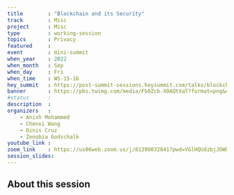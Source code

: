 ```yaml
---
title        : "Blockchain and its Security"
track        : Misc
project      : Misc
type         : working-session
topics       : Privacy
featured     :
event        : mini-summit
when_year    : 2022
when_month   : Sep
when_day     : Fri
when_time    : WS-15-16
hey_summit   : https://post-summit-sessions.heysummit.com/talks/blockchain-and-its-security-1
banner       : https://pbs.twimg.com/media/Fb0Zcb-X0AQtXaT?format=png&name=small
#status      : 
description  :
organizers   :
    - Anish Mohammed     
    - Chenxi Wang
    - Dinis Cruz
    - Zenobia Godschalk
youtube_link : 
zoom_link    : https://us06web.zoom.us/j/81390032841?pwd=VGlHQUdzbjJOWDV0Q29iZjBxUFlEZz09
session_slides:
---
```




## About this session
